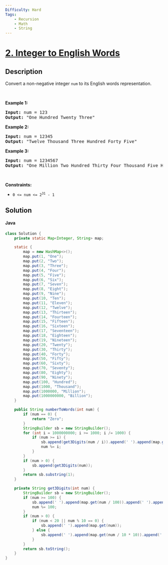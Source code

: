 ```yaml
---
Difficulty: Hard
Tags:
    - Recursion
    - Math
    - String
---
```


<!-- problem:start -->

# [2. Integer to English Words](https://leetcode.com/problems/integer-to-english-words)


## Description

<!-- description:start -->

<p>Convert a non-negative integer <code>num</code> to its English words representation.</p>

<p>&nbsp;</p>
<p><strong class="example">Example 1:</strong></p>

<pre>
<strong>Input:</strong> num = 123
<strong>Output:</strong> &quot;One Hundred Twenty Three&quot;
</pre>

<p><strong class="example">Example 2:</strong></p>

<pre>
<strong>Input:</strong> num = 12345
<strong>Output:</strong> &quot;Twelve Thousand Three Hundred Forty Five&quot;
</pre>

<p><strong class="example">Example 3:</strong></p>

<pre>
<strong>Input:</strong> num = 1234567
<strong>Output:</strong> &quot;One Million Two Hundred Thirty Four Thousand Five Hundred Sixty Seven&quot;
</pre>

<p>&nbsp;</p>
<p><strong>Constraints:</strong></p>

<ul>
	<li><code>0 &lt;= num &lt;= 2<sup>31</sup> - 1</code></li>
</ul>

<!-- description:end -->

## Solution

<!-- solution:start -->

<!-- tabs:start -->


#### Java

```java
class Solution {
    private static Map<Integer, String> map;

    static {
        map = new HashMap<>();
        map.put(1, "One");
        map.put(2, "Two");
        map.put(3, "Three");
        map.put(4, "Four");
        map.put(5, "Five");
        map.put(6, "Six");
        map.put(7, "Seven");
        map.put(8, "Eight");
        map.put(9, "Nine");
        map.put(10, "Ten");
        map.put(11, "Eleven");
        map.put(12, "Twelve");
        map.put(13, "Thirteen");
        map.put(14, "Fourteen");
        map.put(15, "Fifteen");
        map.put(16, "Sixteen");
        map.put(17, "Seventeen");
        map.put(18, "Eighteen");
        map.put(19, "Nineteen");
        map.put(20, "Twenty");
        map.put(30, "Thirty");
        map.put(40, "Forty");
        map.put(50, "Fifty");
        map.put(60, "Sixty");
        map.put(70, "Seventy");
        map.put(80, "Eighty");
        map.put(90, "Ninety");
        map.put(100, "Hundred");
        map.put(1000, "Thousand");
        map.put(1000000, "Million");
        map.put(1000000000, "Billion");
    }

    public String numberToWords(int num) {
        if (num == 0) {
            return "Zero";
        }
        StringBuilder sb = new StringBuilder();
        for (int i = 1000000000; i >= 1000; i /= 1000) {
            if (num >= i) {
                sb.append(get3Digits(num / i)).append(' ').append(map.get(i));
                num %= i;
            }
        }
        if (num > 0) {
            sb.append(get3Digits(num));
        }
        return sb.substring(1);
    }

    private String get3Digits(int num) {
        StringBuilder sb = new StringBuilder();
        if (num >= 100) {
            sb.append(' ').append(map.get(num / 100)).append(' ').append(map.get(100));
            num %= 100;
        }
        if (num > 0) {
            if (num < 20 || num % 10 == 0) {
                sb.append(' ').append(map.get(num));
            } else {
                sb.append(' ').append(map.get(num / 10 * 10)).append(' ').append(map.get(num % 10));
            }
        }
        return sb.toString();
    }
}
```


<!-- tabs:end -->

<!-- solution:end -->

<!-- problem:end -->
